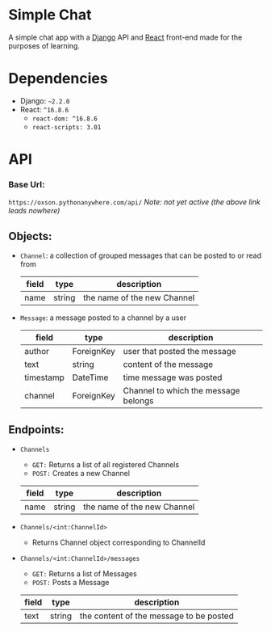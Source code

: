 # Simple Chat

A simple chat app with a [Django](https://github.com/django/django) API and [React](https://github.com/facebook/react) front-end made for the purposes of learning.

# Dependencies
 + Django: `~2.2.0`
 + React: `^16.8.6`
   * `react-dom: ^16.8.6`                                                                                                                                                                                    
   * `react-scripts: 3.01`

# API

### Base Url: 
`https://oxson.pythonanywhere.com/api/`
 *Note: not yet active (the above link leads nowhere)*

## Objects:
 + `Channel`: a collection of grouped messages that can be posted to or read from
 
    | field | type   | description                 |
    | ----- | ------ | --------------------------- |
    | name  | string | the name of the new Channel |
 + `Message`: a message posted to a channel by a user
 
    | field | type   | description                 |
    | ----- | ------ | --------------------------- |
    | author  | ForeignKey | user that posted the message |
    | text  | string | content of the message |
    | timestamp  | DateTime | time message was posted |
    | channel  | ForeignKey | Channel to which the message belongs |

## Endpoints:
 + `Channels`
    * `GET:` Returns a list of all registered Channels
    * `POST:` Creates a new Channel
    
    | field | type   | description                 |
    | ----- | ------ | --------------------------- |
    | name  | string | the name of the new Channel |
 + `Channels/<int:ChannelId>`
    * Returns Channel object corresponding to ChannelId
 + `Channels/<int:ChannelId>/messages`
    * `GET:` Returns a list of Messages
    * `POST:` Posts a Message
    
    | field | type | description |
    | ----- | ----| -------|
    | text | string | the content of the message to be posted |
